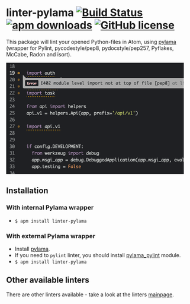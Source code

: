 # linter-pylama [![Build Status](https://travis-ci.org/AtomLinter/linter-pylama.svg?branch=master)](https://travis-ci.org/AtomLinter/linter-pylama) [![apm downloads](https://img.shields.io/apm/dm/linter-pylama.svg?maxAge=2592000)](https://atom.io/packages/linter-pylama) [![GitHub license](https://img.shields.io/badge/license-MIT-blue.svg)](https://raw.githubusercontent.com/AtomLinter/linter-pylama/master/LICENSE)

This package will lint your opened Python-files in Atom, using [pylama](https://github.com/klen/pylama#-pylama) (wrapper for Pylint, pycodestyle/pep8, pydocstyle/pep257, Pyflakes, McCabe, Radon and isort).

![img](https://raw.githubusercontent.com/AtomLinter/linter-pylama/master/in_action.gif)

## Installation

### With internal Pylama wrapper
* `$ apm install linter-pylama`

### With external Pylama wrapper
* Install [pylama](https://github.com/klen/pylama#instalation).
* If you need to `pylint` linter, you should install [pylama_pylint](https://github.com/klen/pylama_pylint#installation) module.
* `$ apm install linter-pylama`

## Other available linters
There are other linters available - take a look at the linters [mainpage](https://github.com/AtomLinter/Linter).
